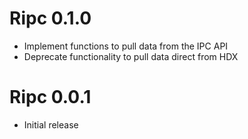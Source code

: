 # Ripc 0.1.0

* Implement functions to pull data from the IPC API
* Deprecate functionality to pull data direct from HDX

# Ripc 0.0.1

* Initial release
